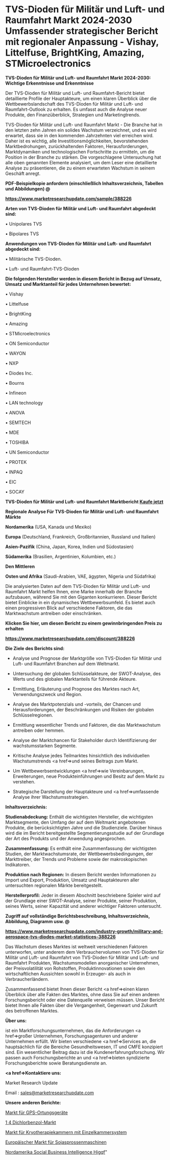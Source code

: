 # TVS-Dioden für Militär und Luft- und Raumfahrt Markt 2024-2030 Umfassender strategischer Bericht mit regionaler Anpassung - Vishay, Littelfuse, BrightKing, Amazing, STMicroelectronics

<strong>TVS-Dioden für Militär und Luft- und Raumfahrt Markt 2024-2030: Wichtige Erkenntnisse und Erkenntnisse</strong>

Der TVS-Dioden für Militär und Luft- und Raumfahrt-Bericht bietet detaillierte Profile der Hauptakteure, um einen klaren Überblick über die Wettbewerbslandschaft des TVS-Dioden für Militär und Luft- und Raumfahrt-Outlook zu erhalten. Es umfasst auch die Analyse neuer Produkte, den Finanzüberblick, Strategien und Marketingtrends.

TVS-Dioden für Militär und Luft- und Raumfahrt Markt - Die Branche hat in den letzten zehn Jahren ein solides Wachstum verzeichnet, und es wird erwartet, dass sie in den kommenden Jahrzehnten viel erreichen wird. Daher ist es wichtig, alle Investitionsmöglichkeiten, bevorstehenden Marktbedrohungen, zurückhaltenden Faktoren, Herausforderungen, Marktdynamiken und technologischen Fortschritte zu ermitteln, um die Position in der Branche zu stärken. Die vorgeschlagene Untersuchung hat alle oben genannten Elemente analysiert, um dem Leser eine detaillierte Analyse zu präsentieren, die zu einem erwarteten Wachstum in seinem Geschäft anregt.



<strong><b>PDF-Beispielkopie anfordern (einschließlich Inhaltsverzeichnis, Tabellen und Abbildungen) @ </b></strong>

<strong><a href=https://www.marketresearchupdate.com/sample/388226>

<strong>https://www.marketresearchupdate.com/sample/388226</u></a></strong></strong>



<strong>Arten von TVS-Dioden für Militär und Luft- und Raumfahrt abgedeckt sind:</strong>

• Unipolares TVS

• Bipolares TVS



<strong>Anwendungen von TVS-Dioden für Militär und Luft- und Raumfahrt abgedeckt sind:</strong>

• Militärische TVS-Dioden.

• Luft- und Raumfahrt-TVS-Dioden



<strong>Die folgenden Hersteller werden in diesem Bericht in Bezug auf Umsatz, Umsatz und Marktanteil für jedes Unternehmen bewertet:</strong>

• Vishay

• Littelfuse

• BrightKing

• Amazing

• STMicroelectronics

• ON Semiconductor

• WAYON

• NXP

• Diodes Inc.

• Bourns

• Infineon

• LAN technology

• ANOVA

• SEMTECH

• MDE

• TOSHIBA

• UN Semiconductor

• PROTEK

• INPAQ

• EIC

• SOCAY



<strong>TVS-Dioden für Militär und Luft- und Raumfahrt Marktbericht <a href=https://www.marketresearchupdate.com/buynow/388226>Kaufe jetzt</a></strong>



<strong>Regionale Analyse Für TVS-Dioden für Militär und Luft- und Raumfahrt Märkte</strong>



<strong>Nordamerika</strong> (USA, Kanada und Mexiko)



<strong>Europa</strong> (Deutschland, Frankreich, Großbritannien, Russland und Italien)



<strong>Asien-Pazifik</strong> (China, Japan, Korea, Indien und Südostasien)



<strong>Südamerika</strong> (Brasilien, Argentinien, Kolumbien, etc.)



<strong>Den Mittleren</strong> 

<strong>Osten und Afrika</strong> (Saudi-Arabien, VAE, ägypten, Nigeria und Südafrika)

Die analysierten Daten auf dem TVS-Dioden für Militär und Luft- und Raumfahrt Markt helfen Ihnen, eine Marke innerhalb der Branche aufzubauen, während Sie mit den Giganten konkurrieren. Dieser Bericht bietet Einblicke in ein dynamisches Wettbewerbsumfeld. Es bietet auch einen progressiven Blick auf verschiedene Faktoren, die das Marktwachstum antreiben oder einschränken.



<strong>Klicken Sie hier, um diesen Bericht zu einem gewinnbringenden Preis zu erhalten
</strong>

<strong><a href=https://www.marketresearchupdate.com/discount/388226>https://www.marketresearchupdate.com/discount/388226</b></u></strong></a>



<strong>Die Ziele des Berichts sind:</strong>

- Analyse und Prognose der Marktgröße von TVS-Dioden für Militär und Luft- und Raumfahrt Branchen auf dem Weltmarkt.

- Untersuchung der globalen Schlüsselakteure, der SWOT-Analyse, des Werts und des globalen Marktanteils für führende Akteure.

- Ermittlung, Erläuterung und Prognose des Marktes nach Art, Verwendungszweck und Region.

- Analyse des Marktpotenzials und -vorteils, der Chancen und Herausforderungen, der Beschränkungen und Risiken der globalen Schlüsselregionen.

- Ermittlung wesentlicher Trends und Faktoren, die das Marktwachstum antreiben oder hemmen.

- Analyse der Marktchancen für Stakeholder durch Identifizierung der wachstumsstarken Segmente.

- Kritische Analyse jedes Teilmarktes hinsichtlich des individuellen Wachstumstrends <a href=>und</a> seines Beitrags zum Markt.

- Um Wettbewerbsentwicklungen <a href=>wie</a> Vereinbarungen, Erweiterungen, neue Produkteinführungen und Besitz auf dem Markt zu verstehen.

- Strategische Darstellung der Hauptakteure und <a href=>umfas</a>sende Analyse ihrer Wachstumsstrategien.



<strong>Inhaltsverzeichnis:</strong>



<strong>Studienabdeckung:</strong> Enthält die wichtigsten Hersteller, die wichtigsten Marktsegmente, den Umfang der auf dem Weltmarkt angebotenen Produkte, die berücksichtigten Jahre und die Studienziele. Darüber hinaus wird die im Bericht bereitgestellte Segmentierungsstudie auf der Grundlage der Art des Produkts und der Anwendung angesprochen.



<strong>Zusammenfassung:</strong> Es enthält eine Zusammenfassung der wichtigsten Studien, der Marktwachstumsrate, der Wettbewerbsbedingungen, der Markttreiber, der Trends und Probleme sowie der makroskopischen Indikatoren.



<strong>Produktion nach Regionen:</strong> In diesem Bericht werden Informationen zu Import und Export, Produktion, Umsatz und Hauptakteuren aller untersuchten regionalen Märkte bereitgestellt.



<strong>Herstellerprofil:</strong> Jeder in diesem Abschnitt beschriebene Spieler wird auf der Grundlage einer SWOT-Analyse, seiner Produkte, seiner Produktion, seines Werts, seiner Kapazität und anderer wichtiger Faktoren untersucht.



<strong><b>Zugriff auf vollständige Berichtsbeschreibung, Inhaltsverzeichnis, Abbildung, Diagramm usw. @ </b></strong>

<strong><a href=https://www.marketresearchupdate.com/industry-growth/military-and-aerospace-tvs-diodes-market-statistices-388226>https://www.marketresearchupdate.com/industry-growth/military-and-aerospace-tvs-diodes-market-statistices-388226</a></strong>

Das Wachstum dieses Marktes ist weltweit verschiedenen Faktoren unterworfen, unter anderem dem Verbrauchervolumen von TVS-Dioden für Militär und Luft- und Raumfahrt von TVS-Dioden für Militär und Luft- und Raumfahrt Produkten, Wachstumsmodellen anorganischer Unternehmen, der Preisvolatilität von Rohstoffen, Produktinnovationen sowie den wirtschaftlichen Aussichten sowohl in Erzeuger- als auch in Verbraucherländern.

Zusammenfassend bietet Ihnen dieser Bericht <a href=>einen</a> klaren Überblick über alle Fakten des Marktes, ohne dass Sie auf einen anderen Forschungsbericht oder eine Datenquelle verweisen müssen. Unser Bericht bietet Ihnen alle Fakten über die Vergangenheit, Gegenwart und Zukunft des betroffenen Marktes.



<strong>Über uns:</strong>

 ist ein Marktforschungsunternehmen, das die Anforderungen <a href=>großer</a> Unternehmen, Forschungsagenturen und anderer Unternehmen erfüllt. Wir bieten verschiedene <a href=>Services</a> an, die hauptsächlich für die Bereiche Gesundheitswesen, IT und CMFE konzipiert sind. Ein wesentlicher Beitrag dazu ist die Kundenerfahrungsforschung. Wir passen auch Forschungsberichte an und <a href=>bieten</a> syndizierte Forschungsberichte sowie Beratungsdienste an.



<strong><a href=>Kontaktiere uns:</a></strong>

Market Research Update

Email : sales@marketresearchupdate.com



<strong>Unsere anderen Berichte:</strong>

<a href=https://www.linkedin.com/pulse/gps-tracking-devices-market-analysis-understanding-current>Markt für GPS-Ortungsgeräte</a>

<a href=https://www.linkedin.com/pulse/1-4-dichlorobenzene-market-size-share-outlook-growth-prospects>1 4 Dichlorbenzol-Markt</a>

<a href=https://www.linkedin.com/pulse/single-chamber-system-cryotherapy-chambers-market>Markt für Kryotherapiekammern mit Einzelkammersystem</a>

<a href=https://www.linkedin.com/pulse/europe-bean-sprout-machine-market-report>Europäischer Markt für Sojasprossenmaschinen</a>

<a href=https://www.linkedin.com/pulse/north-america-social-business-intelligence-higqf/>Nordamerika Social Business Intelligence Higqf</a>"
